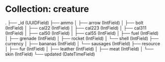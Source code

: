 # Collection: creature


.
├── _id (UUIDField)
├── ammo
│   ├── arrow (IntField)
│   ├── bolt (IntField)
│   ├── cal22 (IntField)
│   ├── cal223 (IntField)
│   ├── cal311 (IntField)
│   ├── cal50 (IntField)
│   ├── cal55 (IntField)
│   ├── fuel (IntField)
│   ├── grenade (IntField)
│   ├── rocket (IntField)
│   └── shell (IntField)
├── currency
│   ├── bananas (IntField)
│   └── sausages (IntField)
├── resource
│   ├── fur (IntField)
│   ├── leather (IntField)
│   ├── meat (IntField)
│   └── skin (IntField)
└── updated (DateTimeField)